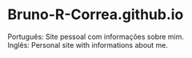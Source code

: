 <h1> Bruno-R-Correa.github.io </h1>

Português: Site pessoal com informações sobre mim.
<br>
Inglês:    Personal site with informations about me.

